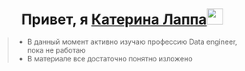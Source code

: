 <h1 align="center">Привет, я <a href=#> Катерина Лаппа</a><img src="https://github.com/blackcater/blackcater/raw/main/images/Hi.gif" height="32"/></h1>

> * В данный момент активно изучаю профессию Data engineer, пока не работаю
> * В материале все достаточно понятно изложено